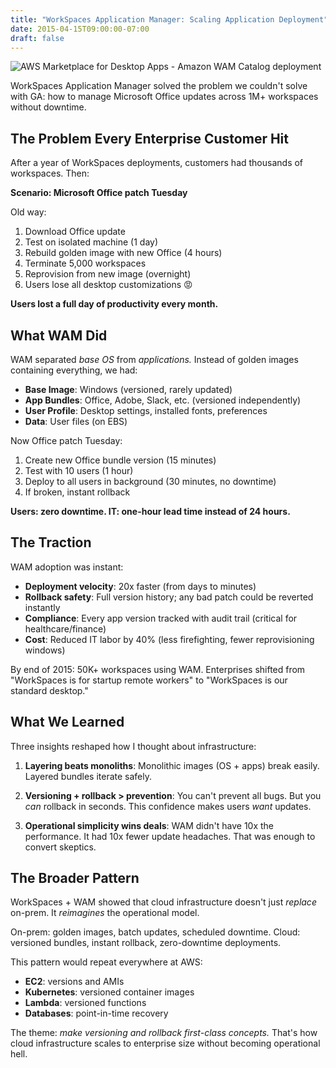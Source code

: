 ```yaml
---
title: "WorkSpaces Application Manager: Scaling Application Deployment"
date: 2015-04-15T09:00:00-07:00
draft: false
---
```


![AWS Marketplace for Desktop Apps - Amazon WAM Catalog deployment](/aws_workspaces.jpg)

WorkSpaces Application Manager solved the problem we couldn't solve with GA: how to manage Microsoft Office updates across 1M+ workspaces without downtime.

## The Problem Every Enterprise Customer Hit

After a year of WorkSpaces deployments, customers had thousands of workspaces. Then:

**Scenario: Microsoft Office patch Tuesday**

Old way:
1. Download Office update
2. Test on isolated machine (1 day)
3. Rebuild golden image with new Office (4 hours)
4. Terminate 5,000 workspaces
5. Reprovision from new image (overnight)
6. Users lose all desktop customizations 😡

**Users lost a full day of productivity every month.**

## What WAM Did

WAM separated *base OS* from *applications.* Instead of golden images containing everything, we had:

- **Base Image**: Windows (versioned, rarely updated)
- **App Bundles**: Office, Adobe, Slack, etc. (versioned independently)
- **User Profile**: Desktop settings, installed fonts, preferences
- **Data**: User files (on EBS)

Now Office patch Tuesday:
1. Create new Office bundle version (15 minutes)
2. Test with 10 users (1 hour)
3. Deploy to all users in background (30 minutes, no downtime)
4. If broken, instant rollback

**Users: zero downtime. IT: one-hour lead time instead of 24 hours.**

## The Traction

WAM adoption was instant:
- **Deployment velocity**: 20x faster (from days to minutes)
- **Rollback safety**: Full version history; any bad patch could be reverted instantly
- **Compliance**: Every app version tracked with audit trail (critical for healthcare/finance)
- **Cost**: Reduced IT labor by 40% (less firefighting, fewer reprovisioning windows)

By end of 2015: 50K+ workspaces using WAM. Enterprises shifted from "WorkSpaces is for startup remote workers" to "WorkSpaces is our standard desktop."

## What We Learned

Three insights reshaped how I thought about infrastructure:

1. **Layering beats monoliths**: Monolithic images (OS + apps) break easily. Layered bundles iterate safely.

2. **Versioning + rollback > prevention**: You can't prevent all bugs. But you *can* rollback in seconds. This confidence makes users *want* updates.

3. **Operational simplicity wins deals**: WAM didn't have 10x the performance. It had 10x fewer update headaches. That was enough to convert skeptics.

## The Broader Pattern

WorkSpaces + WAM showed that cloud infrastructure doesn't just *replace* on-prem. It *reimagines* the operational model.

On-prem: golden images, batch updates, scheduled downtime.
Cloud: versioned bundles, instant rollback, zero-downtime deployments.

This pattern would repeat everywhere at AWS:
- **EC2**: versions and AMIs
- **Kubernetes**: versioned container images
- **Lambda**: versioned functions
- **Databases**: point-in-time recovery

The theme: *make versioning and rollback first-class concepts.* That's how cloud infrastructure scales to enterprise size without becoming operational hell.

